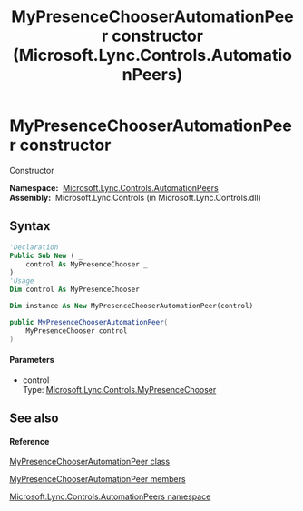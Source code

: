 ﻿---
title: MyPresenceChooserAutomationPeer constructor  (Microsoft.Lync.Controls.AutomationPeers)
TOCTitle: 'MyPresenceChooserAutomationPeer constructor '
ms:assetid: M:Microsoft.Lync.Controls.AutomationPeers.MyPresenceChooserAutomationPeer.#ctor(Microsoft.Lync.Controls.MyPresenceChooser)_DI_3_UC_OCS14MrefLyncWPF
ms:mtpsurl: https://msdn.microsoft.com/en-us/library/microsoft.lync.controls.automationpeers.mypresencechooserautomationpeer.mypresencechooserautomationpeer(v=office.15)
ms:contentKeyID: 48597524
ms.date: 07/28/2014
mtps_version: v=office.15
f1_keywords:
- Microsoft.Lync.Controls.AutomationPeers.MyPresenceChooserAutomationPeer.MyPresenceChooserAutomationPeer
dev_langs:
- CSharp
- JScript
- VB
- other
---

# MyPresenceChooserAutomationPeer constructor

Constructor

**Namespace:**  [Microsoft.Lync.Controls.AutomationPeers](microsoft-lync-controls-automationpeers-namespace_1.md)  
**Assembly:**  Microsoft.Lync.Controls (in Microsoft.Lync.Controls.dll)

## Syntax

``` vb
'Declaration
Public Sub New ( _
    control As MyPresenceChooser _
)
'Usage
Dim control As MyPresenceChooser

Dim instance As New MyPresenceChooserAutomationPeer(control)
```

``` csharp
public MyPresenceChooserAutomationPeer(
    MyPresenceChooser control
)
```

#### Parameters

  - control  
    Type: [Microsoft.Lync.Controls.MyPresenceChooser](mypresencechooser-class-microsoft-lync-controls_1.md)  

## See also

#### Reference

[MyPresenceChooserAutomationPeer class](mypresencechooserautomationpeer-class-microsoft-lync-controls-automationpeers_1.md)

[MyPresenceChooserAutomationPeer members](mypresencechooserautomationpeer-members-microsoft-lync-controls-automationpeers_1.md)

[Microsoft.Lync.Controls.AutomationPeers namespace](microsoft-lync-controls-automationpeers-namespace_1.md)

